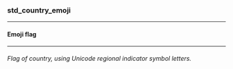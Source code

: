 ### std_country_emoji



------
#### Emoji flag



------
###### Flag of country, using Unicode regional indicator symbol letters.